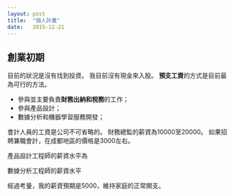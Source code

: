 ```yaml
---
layout: post
title:  "個人計畫"
date:   2015-12-21
---
```


## 創業初期
目前的狀況是沒有找到投資。
我目前沒有現金來入股。
**預支工資**的方式是目前最為可行的方法。

- 參與並主要負責**財務出納和稅務**的工作；
- 參與產品設計；
- 數據分析和機器學習服務開發；


會計人員的工資是公司不可省略的。
財務總監的薪資為10000至20000。
如果招聘兼職會計，在成都地區的價格是3000左右。

產品設計工程師的薪資水平為

數據分析工程師的薪資水平

經過考量，我的薪資預期是5000，維持家庭的正常開支。



